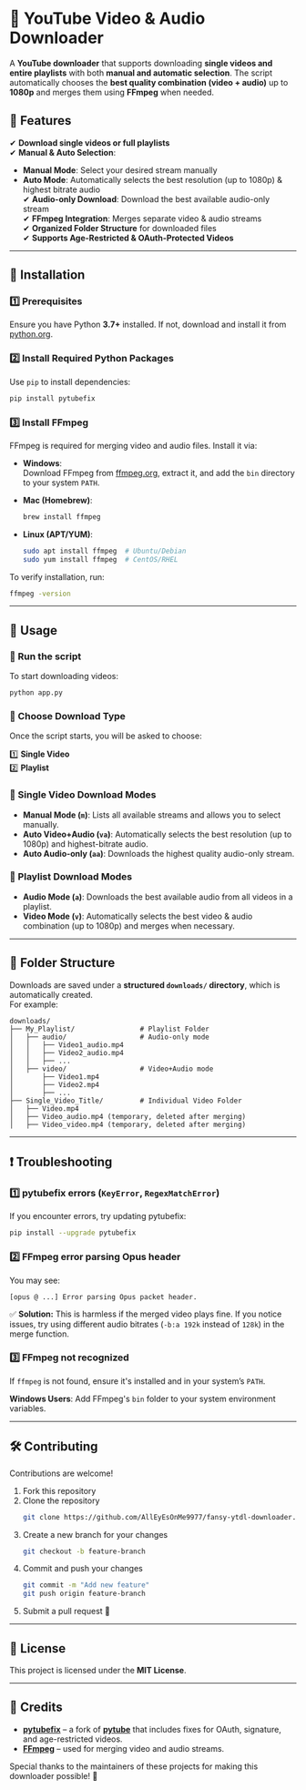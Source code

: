 # 🎥 YouTube Video & Audio Downloader

A **YouTube downloader** that supports downloading **single videos and entire playlists** with both **manual and automatic selection**. The script automatically chooses the **best quality combination (video + audio)** up to **1080p** and merges them using **FFmpeg** when needed.

## 🚀 Features

✔ **Download single videos or full playlists**  
✔ **Manual & Auto Selection**:  
   - **Manual Mode**: Select your desired stream manually  
   - **Auto Mode**: Automatically selects the best resolution (up to 1080p) & highest bitrate audio  
✔ **Audio-only Download**: Download the best available audio-only stream  
✔ **FFmpeg Integration**: Merges separate video & audio streams  
✔ **Organized Folder Structure** for downloaded files  
✔ **Supports Age-Restricted & OAuth-Protected Videos**  

---

## 🔧 Installation

### **1️⃣ Prerequisites**
Ensure you have Python **3.7+** installed. If not, download and install it from [python.org](https://www.python.org/downloads/).

### **2️⃣ Install Required Python Packages**
Use `pip` to install dependencies:

```bash
pip install pytubefix
```

### **3️⃣ Install FFmpeg**
FFmpeg is required for merging video and audio files. Install it via:

- **Windows**:  
  Download FFmpeg from [ffmpeg.org](https://ffmpeg.org/download.html), extract it, and add the `bin` directory to your system `PATH`.
  
- **Mac (Homebrew)**:  
  ```bash
  brew install ffmpeg
  ```

- **Linux (APT/YUM)**:  
  ```bash
  sudo apt install ffmpeg  # Ubuntu/Debian
  sudo yum install ffmpeg  # CentOS/RHEL
  ```

To verify installation, run:

```bash
ffmpeg -version
```

---

## 🎯 Usage

### **🔹 Run the script**
To start downloading videos:

```bash
python app.py
```

### **🔹 Choose Download Type**
Once the script starts, you will be asked to choose:

1️⃣ **Single Video**  
2️⃣ **Playlist**  

### **🔹 Single Video Download Modes**
- **Manual Mode (`m`)**: Lists all available streams and allows you to select manually.  
- **Auto Video+Audio (`va`)**: Automatically selects the best resolution (up to 1080p) and highest-bitrate audio.  
- **Auto Audio-only (`aa`)**: Downloads the highest quality audio-only stream.  

### **🔹 Playlist Download Modes**
- **Audio Mode (`a`)**: Downloads the best available audio from all videos in a playlist.  
- **Video Mode (`v`)**: Automatically selects the best video & audio combination (up to 1080p) and merges when necessary.  

---

## 📁 Folder Structure

Downloads are saved under a **structured `downloads/` directory**, which is automatically created.  
For example:

```
downloads/
├── My_Playlist/                # Playlist Folder
│   ├── audio/                  # Audio-only mode
│   │   ├── Video1_audio.mp4
│   │   ├── Video2_audio.mp4
│   │   ├── ...
│   ├── video/                  # Video+Audio mode
│       ├── Video1.mp4
│       ├── Video2.mp4
│       ├── ...
├── Single_Video_Title/         # Individual Video Folder
│   ├── Video.mp4
│   ├── Video_audio.mp4 (temporary, deleted after merging)
│   ├── Video_video.mp4 (temporary, deleted after merging)
```

---

## ❗ Troubleshooting

### **1️⃣ pytubefix errors (`KeyError`, `RegexMatchError`)**
If you encounter errors, try updating pytubefix:

```bash
pip install --upgrade pytubefix
```

### **2️⃣ FFmpeg error parsing Opus header**
You may see:

```
[opus @ ...] Error parsing Opus packet header.
```

✅ **Solution:** This is harmless if the merged video plays fine. If you notice issues, try using different audio bitrates (`-b:a 192k` instead of `128k`) in the merge function.

### **3️⃣ FFmpeg not recognized**
If `ffmpeg` is not found, ensure it's installed and in your system’s `PATH`.  

**Windows Users**: Add FFmpeg's `bin` folder to your system environment variables.

---

## 🛠 Contributing

Contributions are welcome!  
1. Fork this repository  
2. Clone the repository  
   ```bash
   git clone https://github.com/AllEyEsOnMe9977/fansy-ytdl-downloader.git
   ```
3. Create a new branch for your changes  
   ```bash
   git checkout -b feature-branch
   ```
4. Commit and push your changes  
   ```bash
   git commit -m "Add new feature"
   git push origin feature-branch
   ```
5. Submit a pull request 🚀  

---

## 📜 License

This project is licensed under the **MIT License**.

---

## 🙌 Credits

- **[pytubefix](https://pytubefix.readthedocs.io/)** – a fork of **[pytube](https://github.com/pytube/pytube)** that includes fixes for OAuth, signature, and age-restricted videos.
- **[FFmpeg](https://ffmpeg.org/)** – used for merging video and audio streams.

Special thanks to the maintainers of these projects for making this downloader possible! 🎉
